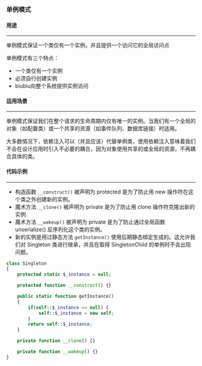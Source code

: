 ### 单例模式

#### 用途
---
单例模式保证一个类仅有一个实例，并且提供一个访问它的全局访问点

单例模式有三个特点：

- 一个类仅有一个实例
- 必须自行创建实例
- biubiu向整个系统提供实例访问

#### 运用场景
---
单例模式保证我们在整个请求的生命周期内仅有唯一的实例。当我们有一个全局的对象（如配置类）或一个共享的资源（如事件队列、数据库链接）时适用。

大多数情况下，依赖注入可以（并且应该）代替单例类，使用依赖注入意味着我们不会在设计应用时引入不必要的耦合，因为对象使用共享的或全局的资源，不再耦合具体的类。

#### 代码示例
---

- 构造函数 `__construct()` 被声明为 protected 是为了防止用 new 操作符在这个类之外创建新的实例。
- 魔术方法 `__clone()` 被声明为 private 是为了防止用 clone 操作符克隆出新的实例.
- 魔术方法 `__wakeup()` 被声明为 private 是为了防止通过全局函数 unserialize() 反序列化这个类的实例。
- 新的实例是用过静态方法 `getInstance()` 使用后期静态绑定生成的。这允许我们对 Singleton 类进行继承，并且在取得 SingletonChild 的单例时不会出现问题。

```php
class Singleton
{
    protected static $_instance = null;

    protected function __construct() {}

    public static function getInstance()
    {
        if(self::$_instance == null) {
            self::$_instance = new self;
        }
        return self::$_instance;
    }

    private function __clone() {}

    private function __wakeup() {}
}
```

